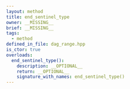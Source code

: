 ```yaml
---
layout: method
title: end_sentinel_type
owner: __MISSING__
brief: __MISSING__
tags:
  - method
defined_in_file: dag_range.hpp
is_ctor: true
overloads:
  end_sentinel_type():
    description: __OPTIONAL__
    return: __OPTIONAL__
    signature_with_names: end_sentinel_type()
---
```

